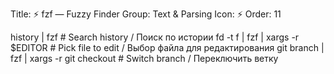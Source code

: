 Title: ⚡ fzf — Fuzzy Finder
Group: Text & Parsing
Icon: ⚡
Order: 11

history | fzf                                   # Search history / Поиск по истории
fd -t f | fzf | xargs -r $EDITOR                # Pick file to edit / Выбор файла для редактирования
git branch | fzf | xargs -r git checkout        # Switch branch / Переключить ветку

